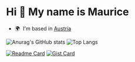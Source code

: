 
Hi 👋 My name is Maurice
=

* 🌍  I'm based in [Austria](https://en.wikipedia.org/wiki/Austria)
  
![Anurag's GitHub stats](https://github-readme-stats.vercel.app/api?username=jxstmaurice&show_icons=true&theme=onedark)
![Top Langs](https://github-readme-stats.vercel.app/api/top-langs/?username=jxstmaurice&layout=compact&theme=onedark)

[![Readme Card](https://github-readme-stats.vercel.app/api/pin/?username=iZeStudios&repo=iZeMod&theme=onedark)](https://github.com/iZeStudios/iZeMod)
[![Gist Card](https://github-readme-stats.vercel.app/api/gist?id=558011d25183c6ec10d77a4383c7c5a7&theme=onedark)](https://gist.github.com/jxstMaurice/558011d25183c6ec10d77a4383c7c5a7)
